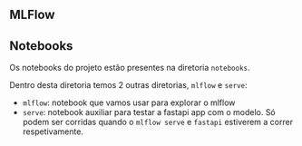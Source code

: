 ## MLFlow

## Notebooks

Os notebooks do projeto estão presentes na diretoria `notebooks`.

Dentro desta diretoria temos 2 outras diretorias, `mlflow` e `serve`:

* `mlflow`: notebook que vamos usar para explorar o mlflow
* `serve`: notebook auxiliar para testar a fastapi app com o modelo. Só podem ser corridas quando o `mlflow serve` e `fastapi` estiverem a correr respetivamente.